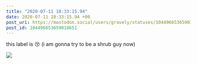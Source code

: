 ```yaml
---
title: "2020-07-11 18:33:15.94"
date: 2020-07-11 18:33:15.94 +00
post_uri: https://mastodon.social/users/gravely/statuses/104496653659018651
post_id: 104496653659018651
---
```

this label is 😚 (i am gonna try to be a shrub guy now)


![](/images/104496653622687468.jpg)

